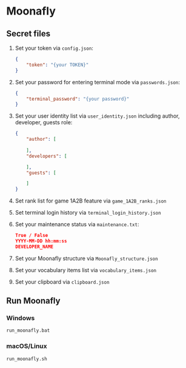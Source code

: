 # Moonafly

## Secret files

1. Set your token via `config.json`:

    ```json
    {
        "token": "{your TOKEN}"
    }
    ```

2. Set your password for entering terminal mode via `passwords.json`:

    ```json
    {
        "terminal_password": "{your password}"
    }
    ```

3. Set your user identity list via `user_identity.json` including author, developer, guests role:

    ```json
    {
        "author": [
            
        ],
        "developers": [

        ],
        "guests": [

        ]
    }
    ```

4. Set rank list for game 1A2B feature via `game_1A2B_ranks.json`

5. Set terminal login history via `terminal_login_history.json`

6. Set your maintenance status via `maintenance.txt`:

    ```json
    True / False
    YYYY-MM-DD hh:mm:ss
    DEVELOPER_NAME
    ```

7. Set your Moonafly structure via `Moonafly_structure.json`

8. Set your vocabulary items list via `vocabulary_items.json`

9. Set your clipboard via `clipboard.json`

## Run Moonafly

### Windows

```bat
run_moonafly.bat
```

### macOS/Linux

```bash
run_moonafly.sh
```

